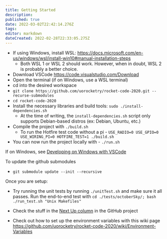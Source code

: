 ```yaml
---
title: Getting Started
description: 
published: true
date: 2022-03-02T22:42:14.276Z
tags: 
editor: markdown
dateCreated: 2022-02-28T22:33:05.275Z
---
```


* If using Windows, install WSL: https://docs.microsoft.com/en-us/windows/wsl/install-win10#manual-installation-steps
  * Both WSL 1 or WSL 2 should work. However, when in doubt, WSL 2 is probably a better choice.
* Download VSCode https://code.visualstudio.com/Download
* Open the terminal (if on Windows, use a WSL terminal)
* cd into the desired workspace
* `git clone https://github.com/uorocketry/rocket-code-2020.git --recurse-submodules`
* `cd rocket-code-2020`
* Install the necessary libraries and build tools: `sudo ./install-dependencies.sh`
  * At the time of writing, the `install-dependencies.sh` script only supports Debian-based distros (ex: Debian, Ubuntu, etc.)
* Compile the project with `./build.sh`
    * To run the Hotfire test code without a pi - `USE_RADIO=0 USE_GPIO=0 USE_WIRING_PI=0 HOTFIRE_TEST=1 ./build.sh`
* You can now run the project locally with - `./run.sh`

If on Windows, see [Developing on Windows with VSCode](./Developing-on-Windows-with-VSCode)

To update the github submodules
* `git submodule update --init --recursive`

Once you are setup:
- Try running the unit tests by running `./unitTest.sh` and make sure it all passes. Run the end-to-end test with `cd ./tests/octoberSky/; bash ./run_test.sh "Unix Makefiles"`

- Check the stuff in the [Next Up column](https://github.com/uorocketry/rocket-code-2020/projects/1#column-14620035) in the GitHub project
- Check out how to set up the environment variables with this wiki page https://github.com/uorocketry/rocket-code-2020/wiki/Environment-Variables